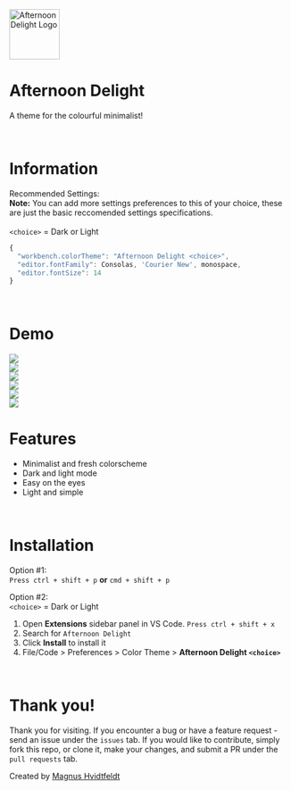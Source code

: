 <img alt="Afternoon Delight Logo" src="https://i.imgur.com/BZJcKlv.png" width="90" />

# Afternoon Delight

A theme for the colourful minimalist!

<br /> 


# Information

Recommended Settings: <br>
**Note:** You can add more settings preferences to this of your choice, these are just the basic reccomended settings specifications. <br> <br>
```<choice>``` = Dark or Light
 
```js
{
  "workbench.colorTheme": "Afternoon Delight <choice>",
  "editor.fontFamily": Consolas, 'Courier New', monospace,
  "editor.fontSize": 14
}
```
<br /> 


# Demo

<img src="https://i.imgur.com/XiaDs9W.png" />
<br />
<img src="https://i.imgur.com/x7iosF9.png" />
<br />
<img src="https://i.imgur.com/GhIcCa2.png" />
<br />
<img src="https://i.imgur.com/uZMnJRu.png" />
<br />
<img src="https://i.imgur.com/evBrtaY.png" />
<br />
<img src="https://i.imgur.com/udyDOR9.png" />

<br /> 



# Features

- Minimalist and fresh colorscheme
- Dark and light mode
- Easy on the eyes
- Light and simple

<br /> 



# Installation 

Option #1: <br>
```Press ctrl + shift + p``` **or** ```cmd + shift + p```

Option #2: <br>
```<choice>``` = Dark or Light
1. Open **Extensions** sidebar panel in VS Code. `Press ctrl + shift + x`
2. Search for `Afternoon Delight`
3. Click **Install** to install it
4. File/Code > Preferences > Color Theme > **Afternoon Delight ```<choice>```**

<br /> 



# Thank you!

Thank you for visiting. If you encounter a bug or have a feature request - send an issue under the `issues` tab. If you would like to contribute, simply fork this repo, or clone it, make your changes, and submit a PR under the `pull requests` tab. 

Created by <a href="https://github.com/mch-sg">Magnus Hvidtfeldt</a> <br>


